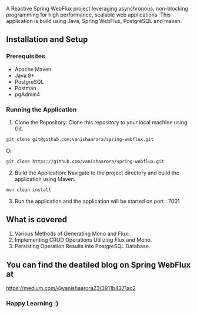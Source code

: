 A Reactive Spring WebFlux project leveraging asynchronous, non-blocking programming for high performance, scalable web applications.
This application is build using Java, Spring WebFlux, PostgreSQL and maven.

## Installation and Setup

### Prerequisites

- Apache Maven
- Java 8+
- PostgreSQL
- Postman
- pgAdmin4

### Running the Application

1. Clone the Repository: Clone this repository to your local machine using Git.

```bash
git clone git@github.com:vanishaarora/spring-webflux.git
```
Or
```bash
git clone https://github.com/vanishaarora/spring-webflux.git
```
2. Build the Application: Navigate to the project directory and build the application using Maven.

```bash
mvn clean install
```
3. Run the application and the application will be started on port : 7001

 ## What is covered
 
1. Various Methods of Generating Mono and Flux:
2. Implementing CRUD Operations Utilizing Flux and Mono.
3. Persisting Operation Results into PostgreSQL Database.

## You can find the deatiled blog on Spring WebFlux at
https://medium.com/@vanishaarora23/3911b4371ac2

### Happy Learning :)

